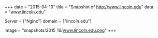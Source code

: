 
+++
date = "2015-04-19"
title = "Snapshot of http://www.lincoln.edu"
data = "www.lincoln.edu"

Server = ["Nginx"]
domain = ["lincoln.edu"]

  image = "snapshots/2015_16/www.lincoln.edu.png"
+++
#
